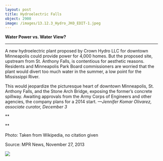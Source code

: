```yaml
---
layout: post
title: Hydroelectric Falls
object: 2900
image: /images/13.12.3_Hydro_JKO_EDIT-1.jpeg
---
```

**Water Power vs. Water View?**

****

A new hydroelectric plant proposed by Crown Hydro LLC for downtown Minneapolis could provide power for 4,000 homes. But the proposed site, upstream from St. Anthony Falls, is contentious for aesthetic reasons. Residents and Minneapolis Park Board commissioners are worried that the plant would divert too much water in the summer, a low point for the Mississippi River. 

This would jeopardize the picturesque heart of downtown Minneapolis, St. Anthony Falls, and the Stone Arch Bridge, exposing the former’s concrete spillway. Awaiting approvals from the Army Corps of Engineers and other agencies, the company plans for a 2014 start. *—Jennifer Komar Olivarez, associate curator, December 3*

**

**

Photo: Taken from Wikipedia, no citation given

Source: MPR News, November 27, 2013

![]({{siteurl.base}}/images/13.12.3_Hydro_JKO_EDIT-1.jpeg)
